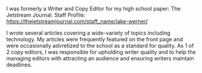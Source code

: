 I was formerly a Writer and Copy Editor for my high school paper: The Jetstream Journal.
Staff Profile: https://thejetstreamjournal.com/staff_name/jake-werner/

I wrote several articles covering a wide-variety of topics including technology. My articles were frequently featured on the front page and were occasionally advretized to the school as a standard for quality.
As 1 of 2 copy editors, I was responsible for upholding writer quality and to help the managing editors with attracting an audience and ensuring writers maintain deadlines. 
